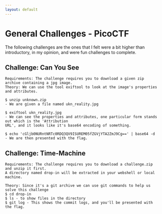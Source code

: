 ```yaml
---
layout: default
---
```

# General Challenges - PicoCTF
The following challenges are the ones that I felt were a bit higher than introductory, in my opinion, and were fun challenges to complete.

## Challenge: Can You See
```
Requirements: The challenge requires you to download a given zip archive containing a jpg image.
Theory: We can use the tool exiftool to look at the image's properties and attributes.

$ unzip unknown.zip
- We are given a file named ukn_reality.jpg

$ exiftool ukn_reality.jpg
- We can see the properties and attributes, one particular form stands out which is the 'Attribution
URL', and it looks like it's base64 encoding of something.

$ echo 'cGljb0NURntNRTc0RDQ3QV9ISUREM05fZGVjYTA2ZmJ9Cg==' | base64 -d
- We are then presented with the flag.
```

## Challenge: Time-Machine
```
Requirements: The challenge requires you to download a challenge.zip and unzip it first.
A directory named drop-in will be extracted in your webshell or local machine.

Theory: Since it's a git archive we can use git commands to help us solve this challenge
$ cd drop-in
$ ls - to show files in the directory
$ git log - This shows the commit logs, and you'll be presented with the flag.
```
